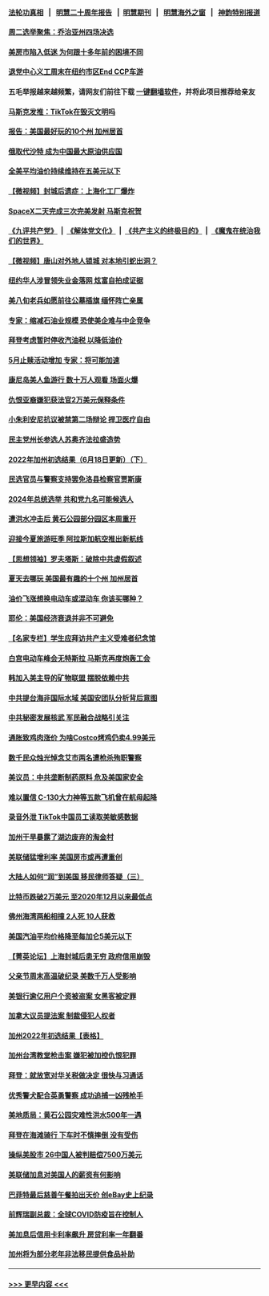 #### [法轮功真相](https://github.com/gfw-breaker/truth/blob/master/README.md?t=0) &nbsp;&nbsp;|&nbsp;&nbsp; [明慧二十周年报告](https://github.com/gfw-breaker/mh-reports/blob/master/README.md?t=0) &nbsp;&nbsp;|&nbsp;&nbsp;[明慧期刊](https://github.com/gfw-breaker/mh-qikan) &nbsp;&nbsp;|&nbsp;&nbsp; [明慧海外之窗](https://github.com/gfw-breaker/mh-news/blob/master/README.md?t=0) &nbsp;&nbsp;|&nbsp;&nbsp; [神韵特别报道](https://github.com/gfw-breaker/mh-news/blob/master/shenyun.md?t=0)
#### [周二选举聚焦：乔治亚州四场决选](../pages/nsc412/n13763596.md?t=06210701) 
#### [美房市陷入低迷 为何跟十多年前的困境不同](../pages/nsc412/n13763671.md?t=06210701) 
#### [退党中心义工周末在纽约市区End CCP车游](../pages/nsc412/n13763738.md?t=06210701) 
#### 五毛举报越来越频繁，请网友们前往下载 [一键翻墙软件](https://github.com/gfw-breaker/ssr-accounts)，并将此项目推荐给亲友
#### [马斯克发推：TikTok在毁灭文明吗](../pages/nsc412/n13763615.md?t=06210701) 
#### [报告：美国最好玩的10个州 加州居首](../pages/nsc412/n13763610.md?t=06210701) 
#### [俄取代沙特 成为中国最大原油供应国](../pages/nsc412/n13763644.md?t=06210701) 
#### [全美平均油价持续维持在五美元以下](../pages/nsc412/n13763591.md?t=06210701) 
#### [【微视频】封城后遗症：上海化工厂爆炸](../pages/nsc412/n13763518.md?t=06210701) 
#### [SpaceX二天完成三次完美发射 马斯克祝贺](../pages/nsc412/n13763582.md?t=06210701) 
#### [《九评共产党》](https://github.com/begood0513/9ping.md/blob/master/README.md) &nbsp;|&nbsp; [《解体党文化》](../../../../jtdwh.md/blob/master/README.md)  &nbsp;|&nbsp; [《共产主义的终极目的》](../../../../gczydzjmd.md/blob/master/README.md) &nbsp;|&nbsp; [《魔鬼在统治我们的世界》](../../../../mgztzwmdsj.md/blob/master/README.md) 
#### [【微视频】唐山对外地人锁城 对本地引蛇出洞？](../pages/nsc412/n13763151.md?t=06210701) 
#### [纽约华人涉冒领失业金落网 炫富自拍成证据](../pages/nsc412/n13763222.md?t=06210701) 
#### [美八旬老兵如愿前往公墓插旗 缅怀阵亡亲属](../pages/nsc412/n13763310.md?t=06210701) 
#### [专家：缩减石油业规模 恐使美企难与中企竞争](../pages/nsc412/n13763425.md?t=06210701) 
#### [拜登考虑暂时停收汽油税 以降低油价](../pages/nsc412/n13763077.md?t=06210701) 
#### [5月止赎活动增加 专家：将可能加速](../pages/nsc412/n13763273.md?t=06210701) 
#### [康尼岛美人鱼游行  数十万人观看 场面火爆](../pages/nsc412/n13763233.md?t=06210701) 
#### [仇恨亚裔嫌犯获法官2万美元保释条件](../pages/nsc412/n13763228.md?t=06210701) 
#### [小朱利安尼抗议被禁第二场辩论 捍卫医疗自由](../pages/nsc412/n13763217.md?t=06210701) 
#### [民主党州长参选人苏奥齐法拉盛造势](../pages/nsc412/n13763230.md?t=06210701) 
#### [2022年加州初选结果（6月18日更新）（下）](../pages/nsc412/n13763131.md?t=06210701) 
#### [民选官员与警察支持罢免洛县检察官贾斯康](../pages/nsc412/n13763110.md?t=06210701) 
#### [2024年总统选举 共和党九名可能候选人](../pages/nsc412/n13762867.md?t=06210701) 
#### [遭洪水冲击后 黄石公园部分园区本周重开](../pages/nsc412/n13763012.md?t=06210701) 
#### [迎接今夏旅游旺季 阿拉斯加航空推出新航线](../pages/nsc412/n13763102.md?t=06210701) 
#### [【思想领袖】罗夫塔斯：破除中共虚假叙述](../pages/nsc412/n13758965.md?t=06210701) 
#### [夏天去哪玩 美国最有趣的十个州 加州居首](../pages/nsc412/n13763037.md?t=06210701) 
#### [油价飞涨想换电动车或混动车 你该买哪种？](../pages/nsc412/n13745445.md?t=06210701) 
#### [耶伦：美国经济衰退并非不可避免](../pages/nsc412/n13762967.md?t=06210701) 
#### [【名家专栏】学生应拜访共产主义受难者纪念馆](../pages/nsc412/n13762812.md?t=06210701) 
#### [白宫电动车峰会无特斯拉 马斯克再度炮轰工会](../pages/nsc412/n13762856.md?t=06210701) 
#### [韩加入美主导的矿物联盟 摆脱依赖中共](../pages/nsc412/n13762929.md?t=06210701) 
#### [中共提台海非国际水域 美国安团队分析背后意图](../pages/nsc412/n13762899.md?t=06210701) 
#### [中共秘密发展核武 军民融合战略引关注](../pages/nsc412/n13762850.md?t=06210701) 
#### [通胀致鸡肉涨价 为啥Costco烤鸡仍卖4.99美元](../pages/nsc412/n13761842.md?t=06210701) 
#### [数千民众烛光悼念艾市两名遭枪杀殉职警察](../pages/nsc412/n13762661.md?t=06210701) 
#### [美议员：中共垄断制药原料 危及美国家安全](../pages/nsc412/n13762627.md?t=06210701) 
#### [难以置信 C-130大力神等五款飞机曾在航母起降](../pages/nsc412/n13749761.md?t=06210701) 
#### [录音外泄 TikTok中国员工读取美敏感数据](../pages/nsc412/n13762495.md?t=06210701) 
#### [加州干旱暴露了湖边废弃的淘金村](../pages/nsc412/n13761141.md?t=06210701) 
#### [美联储猛增利率 美国房市或再遭重创](../pages/nsc412/n13761283.md?t=06210701) 
#### [大陆人如何“润”到美国 移民律师答疑（三）](../pages/nsc412/n13762034.md?t=06210701) 
#### [比特币跌破2万美元 至2020年12月以来最低点](../pages/nsc412/n13762505.md?t=06210701) 
#### [佛州海湾两船相撞 2人死 10人获救](../pages/nsc412/n13762541.md?t=06210701) 
#### [美国汽油平均价格降至每加仑5美元以下](../pages/nsc412/n13762502.md?t=06210701) 
#### [【菁英论坛】上海封城后患无穷 政府信用崩毁](../pages/nsc412/n13762424.md?t=06210701) 
#### [父亲节周末高温破纪录 美数千万人受影响](../pages/nsc412/n13762443.md?t=06210701) 
#### [美银行逾亿用户个资被盗案 女黑客被定罪](../pages/nsc412/n13762478.md?t=06210701) 
#### [加拿大议员提法案 制裁侵犯人权者](../pages/nsc412/n13762437.md?t=06210701) 
#### [加州2022年初选结果【表格】](../pages/nsc412/n13762430.md?t=06210701) 
#### [加州台湾教堂枪击案 嫌犯被加控仇恨犯罪](../pages/nsc412/n13762434.md?t=06210701) 
#### [拜登：就放宽对华关税做决定 很快与习通话](../pages/nsc412/n13762428.md?t=06210701) 
#### [优秀警犬配合英勇警察 成功追捕一凶残枪手](../pages/nsc412/n13762219.md?t=06210701) 
#### [美地质局：黄石公园灾难性洪水500年一遇](../pages/nsc412/n13762380.md?t=06210701) 
#### [拜登在海滩骑行 下车时不慎摔倒 没有受伤](../pages/nsc412/n13762418.md?t=06210701) 
#### [操纵美股市 26中国人被判赔偿7500万美元](../pages/nsc412/n13762093.md?t=06210701) 
#### [美联储加息对美国人的薪资有何影响](../pages/nsc412/n13762348.md?t=06210701) 
#### [巴菲特最后慈善午餐拍出天价 创eBay史上纪录](../pages/nsc412/n13762309.md?t=06210701) 
#### [前辉瑞副总裁：全球COVID防疫旨在控制人](../pages/nsc412/n13762107.md?t=06210701) 
#### [美加息后信用卡利率飙升 房贷利率一年翻番](../pages/nsc412/n13761901.md?t=06210701) 
#### [加州将为部分老年非法移民提供食品补助](../pages/nsc412/n13762185.md?t=06210701) 

----
#### [ >>> 更早内容 <<< ](../indexes/nsc412-earlier.md)
